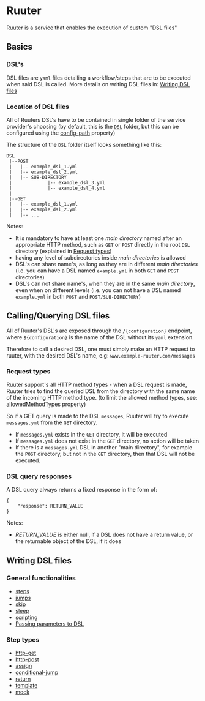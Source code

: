 # Ruuter
Ruuter is a service that enables the execution of custom "DSL files"

## Basics

### DSL's
DSL files are `yaml` files detailing a workflow/steps that are to be executed when said DSL is called. More details on writing DSL files in: [Writing DSL files](./GUIDE.md#Writing-DSL-files)

### Location of DSL files
All of Ruuters DSL's have to be contained in single folder of the service provider's choosing (by default, this is the [`DSL`](../DSL) 
folder, but this can be configured using the [config-path](./CONFIGURATION.md#DSL-folder-location) property)

The structure of the `DSL` folder itself looks something like this:
```
DSL
 |--POST
 |   |-- example_dsl_1.yml
 |   |-- example_dsl_2.yml
 |   |-- SUB-DIRECTORY
 |             |-- example_dsl_3.yml
 |             |-- example_dsl_4.yml
 |
 |--GET
 |   |-- example_dsl_1.yml
 |   |-- example_dsl_2.yml
 |   |-- ...
```
Notes:
* It is mandatory to have at least one *main directory* named after an appropriate HTTP method, such as `GET` or `POST` directly in the root `DSL` directory (explained in [Request types](./GUIDE.md#Request-types))
* having any level of subdirectories inside *main directories* is allowed
* DSL's can share name's, as long as they are in different *main directories* (i.e. you can have a DSL named `example.yml` in both `GET` and `POST` directories)
* DSL's can not share name's, when they are in the same *main directory*, even when on different levels (i.e. you can not have a DSL named `example.yml` in both `POST` and `POST/SUB-DIRECTORY`)

## Calling/Querying DSL files
All of Ruuter's DSL's are exposed through the `/{configuration}` endpoint, where `${configuration}` is the name of the DSL without its `yaml` extension. 

Therefore to call a desired DSL, one must simply make an HTTP request to ruuter, 
with the desired DSL's name, e.g: `www.example-ruuter.com/messages`

### Request types
Ruuter support's all HTTP method types - when a DSL request is made, Ruuter tries to find the queried DSL from the directory with the same name of the incoming HTTP method type.
(to limit the allowed method types, see: [allowedMethodTypes](./CONFIGURATION.md#Incoming-requests) property)

So if a GET query is made to the DSL `messages`, Ruuter will try to execute `messages.yml` from the `GET` directory. 
* If `messages.yml` exists in the `GET` directory, it will be executed
* If `messages.yml` does not exist in the `GET` directory, no action will be taken
* If there is a `messages.yml` DSL in another "main directory", for example the `POST` directory, but not in the `GET` directory, then that DSL will not be executed.

### DSL query responses
A DSL query always returns a fixed response in the form of:
```
{
    "response": RETURN_VALUE
}
```
Notes:
* *RETURN_VALUE* is either null, if a DSL does not have a return value, or the returnable object of the DSL, if it does


## Writing DSL files
### General functionalities
* [steps](./general/steps.md)
* [jumps](./general/jumps.md)
* [skip](./general/skip.md)
* [sleep](./general/sleep.md)
* [scripting](./general/scripting.md)
* [Passing parameters to DSL](./general/params.md)

### Step types
* [http-get](./step-types/http-get.md)
* [http-post](./step-types/http-post.md)
* [assign](./step-types/assign-variables.md)
* [conditional-jump](./step-types/conditional-jump.md)
* [return](./step-types/return.md)
* [template](./step-types/template.md)
* [mock](./step-types/mock.md)
